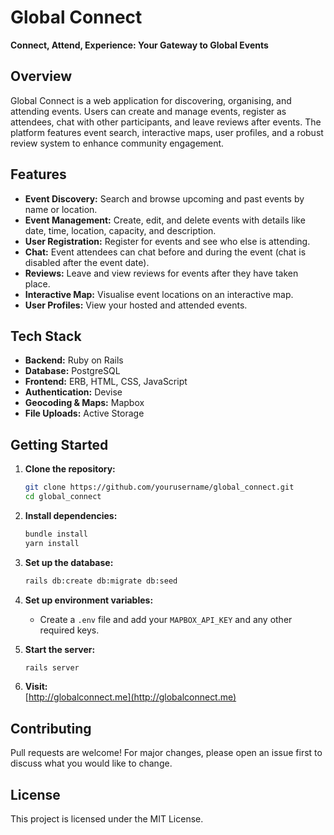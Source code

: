 # Global Connect

**Connect, Attend, Experience: Your Gateway to Global Events**

## Overview

Global Connect is a web application for discovering, organising, and attending events. Users can create and manage events, register as attendees, chat with other participants, and leave reviews after events. The platform features event search, interactive maps, user profiles, and a robust review system to enhance community engagement.

## Features

- **Event Discovery:** Search and browse upcoming and past events by name or location.
- **Event Management:** Create, edit, and delete events with details like date, time, location, capacity, and description.
- **User Registration:** Register for events and see who else is attending.
- **Chat:** Event attendees can chat before and during the event (chat is disabled after the event date).
- **Reviews:** Leave and view reviews for events after they have taken place.
- **Interactive Map:** Visualise event locations on an interactive map.
- **User Profiles:** View your hosted and attended events.

## Tech Stack

- **Backend:** Ruby on Rails
- **Database:** PostgreSQL
- **Frontend:** ERB, HTML, CSS, JavaScript
- **Authentication:** Devise
- **Geocoding & Maps:** Mapbox
- **File Uploads:** Active Storage

## Getting Started

1. **Clone the repository:**
   ```bash
   git clone https://github.com/yourusername/global_connect.git
   cd global_connect
   ```

2. **Install dependencies:**
   ```bash
   bundle install
   yarn install
   ```

3. **Set up the database:**
   ```bash
   rails db:create db:migrate db:seed
   ```

4. **Set up environment variables:**
   - Create a `.env` file and add your `MAPBOX_API_KEY` and any other required keys.

5. **Start the server:**
   ```bash
   rails server
   ```

6. **Visit:**  
   [http://globalconnect.me](http://globalconnect.me)

## Contributing

Pull requests are welcome! For major changes, please open an issue first to discuss what you would like to change.

## License

This project is licensed under the MIT License.
